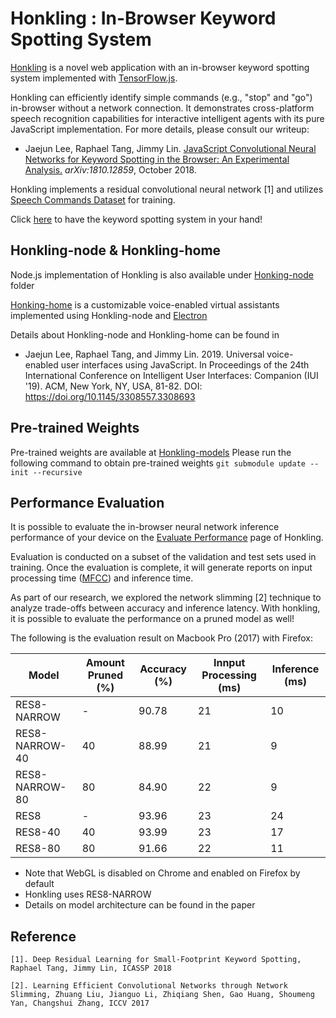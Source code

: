 # Honkling : In-Browser Keyword Spotting System


[Honkling](https://castorini.github.io/honkling/) is a novel web application with an in-browser keyword spotting system implemented with [TensorFlow.js](https://js.tensorflow.org/).

Honkling can efficiently identify simple commands (e.g., "stop" and "go") in-browser without a network connection. It demonstrates cross-platform speech recognition capabilities for interactive intelligent agents with its pure JavaScript implementation. For more details, please consult our writeup:
+ Jaejun Lee, Raphael Tang, Jimmy Lin. [JavaScript Convolutional Neural Networks for Keyword Spotting in the Browser: An Experimental Analysis.](https://arxiv.org/abs/1810.12859) _arXiv:1810.12859_, October 2018.

Honkling implements a residual convolutional neural network [1] and utilizes [Speech Commands Dataset](https://research.googleblog.com/2017/08/launching-speech-commands-dataset.html) for training.

Click [here](https://castorini.github.io/honkling/) to have the keyword spotting system in your hand!

## Honkling-node & Honkling-home

Node.js implementation of Honkling is also available under [Honking-node](https://github.com/castorini/honkling/tree/master/honkling-node) folder

[Honking-home](https://github.com/castorini/honkling/tree/master/honkling-home) is a customizable voice-enabled virtual assistants implemented using Honkling-node and [Electron](https://electronjs.org/)

Details about Honkling-node and Honkling-home can be found in

+ Jaejun Lee, Raphael Tang, and Jimmy Lin. 2019. Universal voice-enabled user interfaces using JavaScript. In Proceedings of the 24th International Conference on Intelligent User Interfaces: Companion (IUI '19). ACM, New York, NY, USA, 81-82. DOI: https://doi.org/10.1145/3308557.3308693


## Pre-trained Weights

Pre-trained weights are available at [Honkling-models](https://github.com/castorini/honkling-models)
Please run the following command to obtain pre-trained weights
`git submodule update --init --recursive`

## Performance Evaluation

It is possible to evaluate the in-browser neural network inference performance of your device on the [Evaluate Performance](https://castorini.github.io/honkling/view/evaluatePerformance.html) page of Honkling.

Evaluation is conducted on a subset of the validation and test sets used in training.
Once the evaluation is complete, it will generate reports on input processing time ([MFCC](https://en.wikipedia.org/wiki/Mel-frequency_cepstrum)) and inference time.

As part of our research, we explored the network slimming [2] technique to analyze trade-offs between accuracy and inference latency.
With honkling, it is possible to evaluate the performance on a pruned model as well!

The following is the evaluation result on Macbook Pro (2017) with Firefox:

| Model | Amount Pruned (%) | Accuracy (%) | Innput Processing (ms) | Inference (ms) |
| ------ | ------ | ------ | ------ | ------ |
| RES8-NARROW | - | 90.78 | 21 | 10 |
| RES8-NARROW-40 | 40 | 88.99 | 21 | 9 |
| RES8-NARROW-80 | 80 | 84.90 | 22 | 9 |
| RES8 | - | 93.96 | 23 | 24 |
| RES8-40 | 40 | 93.99 | 23 | 17 |
| RES8-80 | 80 | 91.66 | 22 | 11 |

* Note that WebGL is disabled on Chrome and enabled on Firefox by default
* Honkling uses RES8-NARROW
* Details on model architecture can be found in the paper

## Reference

``[1].
Deep Residual Learning for Small-Footprint Keyword Spotting, Raphael Tang, Jimmy Lin, ICASSP 2018``

``[2].
Learning Efficient Convolutional Networks through Network Slimming, Zhuang Liu, Jianguo Li, Zhiqiang Shen, Gao Huang, Shoumeng Yan, Changshui Zhang, ICCV 2017``
